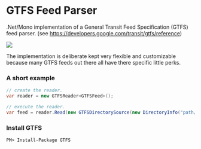 GTFS Feed Parser
================

.Net/Mono implementation of a General Transit Feed Specification (GTFS) feed parser. (see https://developers.google.com/transit/gtfs/reference)

<img src="http://build.osmsharp.com:8080/app/rest/builds/buildType:(id:OsmSharp_GitHubOsmSharpGtfs)/statusIcon"/>

The implementation is deliberate kept very flexible and customizable because many GTFS feeds out there all have there specific little perks.

### A short example
```csharp
// create the reader.
var reader = new GTFSReader<GTFSFeed>();

// execute the reader.
var feed = reader.Read(new GTFSDirectorySource(new DirectoryInfo("path/to/feed/directory")));
```

### Install GTFS

    PM> Install-Package GTFS

